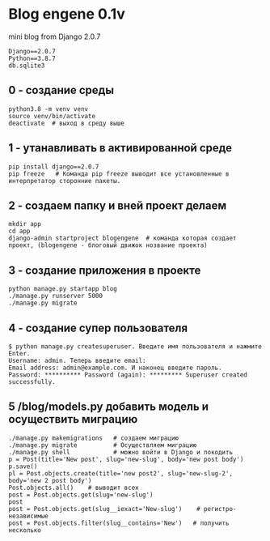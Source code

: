 # Blog engene 0.1v  
mini blog from Django 2.0.7
```
Django==2.0.7
Python==3.8.7
db.sqlite3
```

## 0 - создание среды
```
python3.8 -m venv venv
source venv/bin/activate
deactivate  # выход в среду выше
```

## 1 - утанавливать в активированной среде
```
pip install django==2.0.7
pip freeze   # Команда pip freeze выводит все установленные в интерпретатор сторонние пакеты.
```

## 2 - создаем папку и вней проект делаем
```
mkdir app
cd app
django-admin startproject blogengene  # команда которая создает проект, (blogengene - блоговый движок нозвание проекта)
```

## 3 - создание приложения в проекте
```
python manage.py startapp blog
./manage.py runserver 5000
./manage.py migrate
```

## 4 - создание супер пользователя
```
$ python manage.py createsuperuser. Введите имя пользователя и нажмите Enter.
Username: admin. Теперь введите email:
Email address: admin@example.com. И наконец введите пароль. 
Password: ********** Password (again): ********* Superuser created successfully.
```

## 5 /blog/models.py добавить модель и осуществить миграцию
```
./manage.py makemigrations   # создаем миграцию
./manage.py migrate	         # Осуществляем миграцию
./manage.py shell            # можно войти в Django и покодить
p = Post(title='New post', slug='new-slug', body='new post body')
p.save()
pl = Post.objects.create(title='new post2', slug='new-slug-2', body='new 2 post body')
Post.objects.all()    # выводит всех
post = Post.objects.get(slug='new-slug')
post
post = Post.objects.get(slug__iexact='New-slug')    # регистро-независимые
post = Post.objects.filter(slug__contains='New')   # получить несколько
```